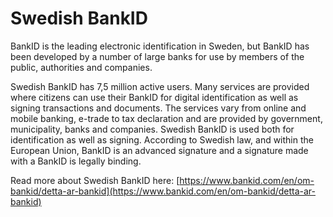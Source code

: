 # Swedish BankID

BankID is the leading electronic identification in Sweden, but BankID has been developed by a number of large banks for use by members of the public, authorities and companies.

Swedish BankID has 7,5 million active users. Many services are provided where citizens can use their BankID for digital identification as well as signing transactions and documents. The services vary from online and mobile banking, e-trade to tax declaration and are provided by government, municipality, banks and companies. Swedish BankID is used both for identification as well as signing. According to Swedish law, and within the European Union, BankID is an advanced signature and a signature made with a BankID is legally binding.

Read more about Swedish BankID here: [https://www.bankid.com/en/om-bankid/detta-ar-bankid](https://www.bankid.com/en/om-bankid/detta-ar-bankid)

